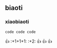 ## biaoti
### xiaobiaoti

```
code code code
```

:+1:
:+1+1+1:
:+2:
:+1: :+1: :+1:


<script>
  window.onload=function(){
  document.getElementsByClassName("markdown-body")[0].children[0].remove()
  }  
</script>
